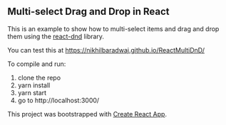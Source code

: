 ## Multi-select Drag and Drop in React

This is an example to show how to multi-select items and drag and drop them using the [react-dnd](https://github.com/react-dnd/react-dnd) library.

You can test this at https://nikhilbaradwaj.github.io/ReactMultiDnD/

To compile and run:

1. clone the repo
2. yarn install
3. yarn start
4. go to http://localhost:3000/

This project was bootstrapped with [Create React App](https://github.com/facebookincubator/create-react-app).
